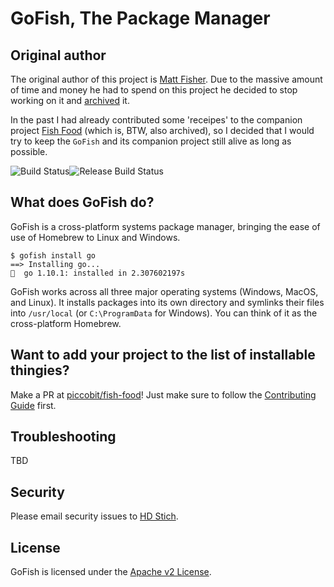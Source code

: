 # GoFish, The Package Manager

## Original author

The original author of this project is [Matt Fisher](mailto:matt.fisher@fishworks.io).
Due to the massive amount of time and money he had to spend on this project he decided to stop working on it and [archived](https://github.com/fishworks/gofish) it.

In the past I had already contributed some 'receipes' to the companion project [Fish Food](https://github.com/fishworks/fish-food) (which is, BTW, also archived), so I decided that I would try to keep the `GoFish` and its companion project still alive as long as possible.

![Build Status](https://github.com/piccobit/gofish/workflows/main/badge.svg)![Release Build Status](https://github.com/piccobit/gofish/workflows/release/badge.svg)

## What does GoFish do?

GoFish is a cross-platform systems package manager, bringing the ease of use of Homebrew to
Linux and Windows.

```
$ gofish install go
==> Installing go...
🐠  go 1.10.1: installed in 2.307602197s
```

GoFish works across all three major operating systems (Windows, MacOS, and Linux). It installs
packages into its own directory and symlinks their files into `/usr/local` (or `C:\ProgramData` for Windows).
You can think of it as the cross-platform Homebrew.

## Want to add your project to the list of installable thingies?

Make a PR at [piccobit/fish-food](https://github.com/piccobit/fish-food)! Just make sure to follow the [Contributing Guide](https://gofi.sh#contributing) first.

## Troubleshooting

TBD

## Security

Please email security issues to [HD Stich](mailto:hd@stich.io).

## License

GoFish is licensed under the [Apache v2 License](LICENSE).
